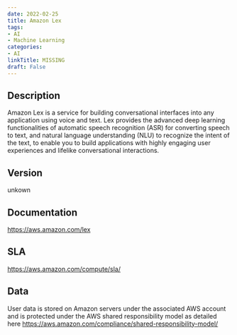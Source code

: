 ```yaml
---
date: 2022-02-25
title: Amazon Lex
tags: 
- AI
- Machine Learning
categories: 
- AI
linkTitle: MISSING
draft: False
---
```


## Description

Amazon Lex is a service for building conversational interfaces into any application using voice and text. Lex provides the advanced deep learning functionalities of automatic speech recognition (ASR) for converting speech to text, and natural language understanding (NLU) to recognize the intent of the text, to enable you to build applications with highly engaging user experiences and lifelike conversational interactions.

## Version

unkown

## Documentation

https://aws.amazon.com/lex

## SLA

https://aws.amazon.com/compute/sla/

## Data

User data is stored on Amazon servers under the associated AWS account and is protected under the AWS shared responsibility model as detailed here https://aws.amazon.com/compliance/shared-responsibility-model/
